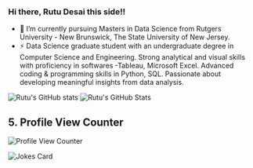 ### Hi there, Rutu Desai this side!!
<!--
**rutudesai/rutudesai** is a ✨ _special_ ✨ repository because its `README.md` (this file) appears on your GitHub profile.

Here are some ideas to get you started:

- 🔭 I’m currently working on ...
- 🌱 I’m currently learning ...
- 👯 I’m looking to collaborate on ...
- 🤔 I’m looking for help with ...
- 💬 Ask me about ...
- 📫 How to reach me: ...
- 😄 Pronouns: ...
- ⚡ Fun fact: ...
-->
- 🌱 I’m currently pursuing Masters in Data Science from Rutgers University - New Brunswick, The State University of New Jersey.
- ⚡ Data Science graduate student with an undergraduate degree in Computer Science and Engineering. Strong analytical and
visual skills with proficiency in softwares -Tableau, Microsoft Excel. Advanced coding & programming skills in Python, SQL.
Passionate about developing meaningful insights from data analysis.

![Rutu's GitHub stats](https://github-readme-stats.vercel.app/api?username=rutudesai&show_icons=true&theme=radical)
![Rutu's GitHub Stats](https://github-readme-stats.vercel.app/api/top-langs/?username=rutudesai&theme=radical)

## 5. Profile View Counter
![Profile View Counter](https://komarev.com/ghpvc/?username=rutudesai)

![Jokes Card](https://readme-jokes.vercel.app/api)